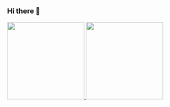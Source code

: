 ### Hi there 👋

<!--
**LuizGabe/LuizGabe** is a ✨ _special_ ✨ repository because its `README.md` (this file) appears on your GitHub profile.

Here are some ideas to get you started:

- 🔭 I’m currently working on ...
- 🌱 I’m currently learning ...
- 👯 I’m looking to collaborate on ...
- 🤔 I’m looking for help with ...
- 💬 Ask me about ...
- 📫 How to reach me: ...
- 😄 Pronouns: ...
- ⚡ Fun fact: ...
-->
<div>
<a href="https://github.com/LuizGabe">
<img height="180em" src="https://github-readme-stats.vercel.app/api/top-langs/?username=LuizGabe&layout=compact&langs_count=7&theme=dracula"/>
<img height="180em" src="https://github-readme-stats.vercel.app/api?LuizGabe&show_icons=true&theme=dracula&include_all_commits=true&count_private=true"/>
</div>
